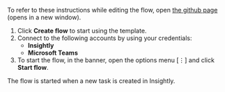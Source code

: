 To refer to these instructions while editing the flow, open [the github page](https://github.com/ot4i/app-connect-templates/tree/master/resources/markdown/Send%20a%20Microsoft%20Teams%20message%20when%20a%20new%20Insightly%20task%20is%20created_instructions.md) (opens in a new window).

1.	Click **Create flow** to start using the template.
2.	Connect to the following accounts by using your credentials:
    - **Insightly** 
    - **Microsoft Teams**
3.	To start the flow, in the banner, open the options menu [⋮] and click **Start flow**.

The flow is started when a new task is created in Insightly.

